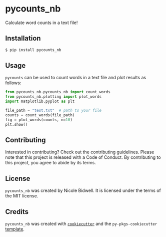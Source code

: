 # pycounts_nb

Calculate word counts in a text file!

## Installation

```bash
$ pip install pycounts_nb
```

## Usage

`pycounts` can be used to count words in a text file and plot results
as follows:

```python
from pycounts_nb.pycounts_nb import count_words
from pycounts_nb.plotting import plot_words
import matplotlib.pyplot as plt

file_path = "test.txt"  # path to your file
counts = count_words(file_path)
fig = plot_words(counts, n=10)
plt.show()
```

## Contributing

Interested in contributing? Check out the contributing guidelines. Please note that this project is released with a Code of Conduct. By contributing to this project, you agree to abide by its terms.

## License

`pycounts_nb` was created by Nicole Bidwell. It is licensed under the terms of the MIT license.

## Credits

`pycounts_nb` was created with [`cookiecutter`](https://cookiecutter.readthedocs.io/en/latest/) and the `py-pkgs-cookiecutter` [template](https://github.com/py-pkgs/py-pkgs-cookiecutter).
